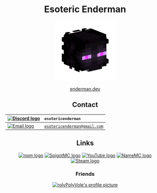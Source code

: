 <!-- All links in this file must start with ./main due to a very strange bug on GitHub. -->
<!-- If the link doesn't start with ./main, images will not be displayed correctly on the user's page. -->

<h1 align="center">Esoteric Enderman</h1>

<p align="center"><a href="https://www.github.com/esotericenderman"><img alt="My profile picture" src="../main/Assets/Profile Picture.png" width="190" height="190"></a></p>

<p align="center"><a href="https://enderman.dev">enderman.dev</a></p>

<h2 align="center">Contact</h2>

<div align="center">

| <a href="https://discord.com/users/500690028960284672"><img src="../main/Assets/Badges/Platforms/Discord.svg" alt="Discord logo"></a> | <code>esotericenderman</code>           |
| :--------------------------------------------------------------------------------------------------------------------- | :-------------------------------------- |
| <a href="https://www.gmail.com/"><img src="../main/Assets/Badges/Platforms/Email.svg" alt="Email logo"></a>                           | <code>esotericenderman@gmail.com</code> |

</div>

<h2 align="center">Links</h2>

<p align="center">
    <a href="https://www.npmjs.com/~esotericenderman"><img src="../main/Assets/Badges/Platforms/npm.svg" alt="npm logo"></a>
    <a href="https://www.spigotmc.org/members/esotericenderman.2123396/"><img src="../main/Assets/Badges/Platforms/SpigotMC.svg" alt="SpigotMC logo"></a>
    <a href="https://www.youtube.com/@esotericenderman"><img src="../main/Assets/Badges/Platforms/YouTube.svg" alt="YouTube logo"></a>
    <a href="https://namemc.com/profile/esotericenderman.1"><img src="../main/Assets/Badges/Platforms/NameMC.svg" alt="NameMC logo"></a>
    <a href="https://steamcommunity.com/id/esotericenderman/"><img src="../main/Assets/Badges/Platforms/Steam.svg" alt="Steam logo"></a>
</p>

<h3 align="center">Friends</h3>

<p align="center"><a href="https://github.com/rolyPolyVole"><img src="https://github.com/rolyPolyVole.png" width="45" height="45" alt="rolyPolyVole's profile picture"></a></p>
